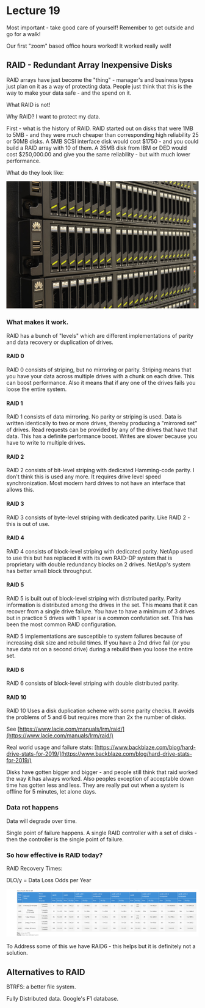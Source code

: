 # Lecture 19

Most important - take good care of yourself!  Remember to get outside and go for a walk!

Our first "zoom" based office hours worked!  It worked really well!

## RAID - Redundant Array Inexpensive Disks

RAID arrays have just become the "thing" - manager's and business types just
plan on it as a way of protecting data.  People just think that this is the
way to make your data safe - and the spend on it.

What RAID is not!

Why RAID?  I want to protect my data.

First - what is the history of RAID.
RAID started out on disks that were 1MB to 5MB - and they were much cheaper than corresponding high reliability 25 or 50MB disks.
A 5MB SCSI interface disk would cost $1750 - and you could build a RAID array with 10 of them.   A 35MB disk from IBM or DED would
cost $250,000.00 and give you the same reliability - but with much lower performance.

What do they look like: 

<img src="HuaweiRH2288HV2.jpg" width=1024>


### What makes it work.

RAID has a bunch of "levels" which are different implementations of parity and data recovery or duplication of drives.



#### RAID 0

RAID 0 consists of striping, but no mirroring or parity. Striping means that you have your data across multiple drives
with a chunk on each drive.   This can boost performance.   Also it means that if any one of the drives fails you loose
the entire system.

#### RAID 1

RAID 1 consists of data mirroring. No parity or striping is used. Data is written identically to two or more drives, thereby
producing a "mirrored set" of drives.   Read requests can be provided by any of the drives that have that data.
This has a definite performance boost.  Writes are slower because you have to write to multiple drives.


#### RAID 2

RAID 2 consists of bit-level striping with dedicated Hamming-code parity.   I don't think this is used any more.
It requires drive level speed synchronization.  Most modern hard drives to not have an interface that allows
this.

#### RAID 3

RAID 3 consists of byte-level striping with dedicated parity.  Like RAID 2 - this is out of use.

#### RAID 4

RAID 4 consists of block-level striping with dedicated parity.   NetApp used to use this but has replaced it with
its own RAID-DP system that is proprietary with double redundancy blocks on 2 drives.  NetApp's system has better
small block throughput.


#### RAID 5

RAID 5 is built out of block-level striping with distributed parity. Parity information is distributed among
the drives in the set.  This means that it can recover from a single drive failure.   You have to have a minimum
of 3 drives but in practice 5 drives with 1 spear is a common confutation set.  This has been the most common
RAID configuration.

RAID 5 implementations are susceptible to system failures because of increasing disk size and rebuild times.
If you have a 2nd drive fail (or you have data rot on a second drive) during a rebuild then you loose the
entire set.


#### RAID 6

RAID 6 consists of block-level striping with double distributed parity. 

#### RAID 10

RAID 10 Uses a disk duplication scheme with some parity checks.  It avoids the problems of 5 and 6 but requires
more than 2x the number of disks.


See [https://www.lacie.com/manuals/lrm/raid/](https://www.lacie.com/manuals/lrm/raid/)

Real world usage and failure stats:
[https://www.backblaze.com/blog/hard-drive-stats-for-2019/](https://www.backblaze.com/blog/hard-drive-stats-for-2019/)







Disks have gotten bigger and bigger - and people still think that raid worked the way it has always worked.  Also peoples
exception of acceptable down time has gotten less and less.  They are really put out when a system is offline for 5 minutes,
let alone days.

### Data rot happens

Data will degrade over time.

Single point of failure happens.  A single RAID controller with a set of disks - then the controller is the single point of 
failure.

### So how effective is RAID today?

RAID Recovery Times:

DLO/y = Data Loss Odds per Year

![raid-recovery-time.png](raid-recovery-time.png)

To Address some of this we have RAID6 - this helps but it is definitely not a solution.

## Alternatives to RAID

BTRFS: a better file system.

Fully Distributed data.  Google's F1 database.







